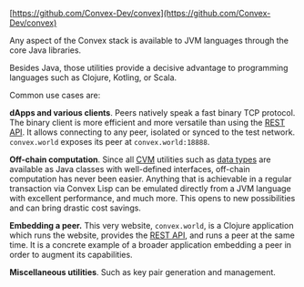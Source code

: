 [https://github.com/Convex-Dev/convex](https://github.com/Convex-Dev/convex)

Any aspect of the Convex stack is available to JVM languages through the core Java libraries.

Besides Java, those utilities provide a decisive advantage to programming languages such as Clojure, Kotling, or Scala.

Common use cases are:

**dApps and various clients**. Peers natively speak a fast binary TCP protocol. The binary client is more efficient and more versatile than using the
[REST API](/tools/rest-api). It allows connecting to any peer, isolated or synced to the test network. `convex.world` exposes its peer at
`convex.world:18888`.

**Off-chain computation**. Since all [CVM](/cvm) utilities such as [data types](/cvm/data-types) are available as Java classes with well-defined interfaces,
off-chain computation has never been easier. Anything that is achievable in a regular transaction via Convex Lisp can be emulated directly from a JVM language
with excellent performance, and much more. This opens to new possibilities and can bring drastic cost savings.

**Embedding a peer.** This very website, `convex.world`, is a Clojure application which runs the website, provides the [REST API](/tools/rest-api), and runs a
peer at the same time. It is a concrete example of a broader application embedding a peer in order to augment its capabilities.

**Miscellaneous utilities**. Such as key pair generation and management.
